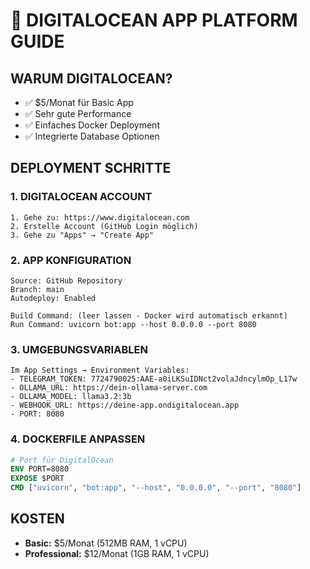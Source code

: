 # 🌊 DIGITALOCEAN APP PLATFORM GUIDE

## WARUM DIGITALOCEAN?
- ✅ $5/Monat für Basic App
- ✅ Sehr gute Performance
- ✅ Einfaches Docker Deployment
- ✅ Integrierte Database Optionen

## DEPLOYMENT SCHRITTE

### 1. DIGITALOCEAN ACCOUNT
```
1. Gehe zu: https://www.digitalocean.com
2. Erstelle Account (GitHub Login möglich)
3. Gehe zu "Apps" → "Create App"
```

### 2. APP KONFIGURATION
```
Source: GitHub Repository
Branch: main
Autodeploy: Enabled

Build Command: (leer lassen - Docker wird automatisch erkannt)
Run Command: uvicorn bot:app --host 0.0.0.0 --port 8080
```

### 3. UMGEBUNGSVARIABLEN
```
Im App Settings → Environment Variables:
- TELEGRAM_TOKEN: 7724790025:AAE-a0iLKSuIDNct2volaJdncylmOp_L17w
- OLLAMA_URL: https://dein-ollama-server.com
- OLLAMA_MODEL: llama3.2:3b
- WEBHOOK_URL: https://deine-app.ondigitalocean.app
- PORT: 8080
```

### 4. DOCKERFILE ANPASSEN
```dockerfile
# Port für DigitalOcean
ENV PORT=8080
EXPOSE $PORT
CMD ["uvicorn", "bot:app", "--host", "0.0.0.0", "--port", "8080"]
```

## KOSTEN
- **Basic:** $5/Monat (512MB RAM, 1 vCPU)
- **Professional:** $12/Monat (1GB RAM, 1 vCPU)